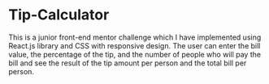 # Tip-Calculator
This is a junior front-end mentor challenge which I have implemented using React.js library and CSS with responsive design. The user can enter the bill value, the percentage of the tip, and the number of people who will pay the bill and see the result of the tip amount per person and the total bill per person.
